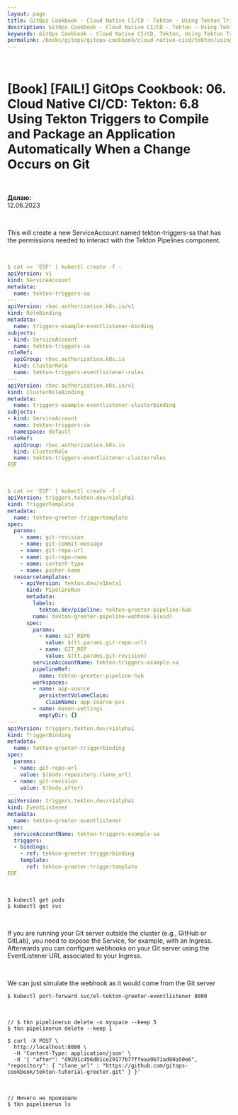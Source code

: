 ```yaml
---
layout: page
title: GitOps Cookbook - Cloud Native CI/CD - Tekton - Using Tekton Triggers to Compile and Package an Application Automatically When a Change Occurs on Git
description: GitOps Cookbook - Cloud Native CI/CD - Tekton - Using Tekton Triggers to Compile and Package an Application Automatically When a Change Occurs on Git
keywords: GitOps Cookbook - Cloud Native CI/CD, Tekton, Using Tekton Triggers to Compile and Package an Application Automatically When a Change Occurs on Git
permalink: /books/gitops/gitops-cookbook/cloud-native-cicd/tekton/using-tekton-triggers-to-compile-and-package-an-application-automatically-when-a-change-occurs-on-git/
---
```


<br/>

# [Book] [FAIL!] GitOps Cookbook: 06. Cloud Native CI/CD: Tekton: 6.8 Using Tekton Triggers to Compile and Package an Application Automatically When a Change Occurs on Git

<br/>

**Делаю:**  
12.06.2023

<br/>

This will create a new ServiceAccount named tekton-triggers-sa that has the permissions needed to interact with the Tekton Pipelines component.

<br/>

```yaml
$ cat << 'EOF' | kubectl create -f -
apiVersion: v1
kind: ServiceAccount
metadata:
  name: tekton-triggers-sa
---
apiVersion: rbac.authorization.k8s.io/v1
kind: RoleBinding
metadata:
  name: triggers-example-eventlistener-binding
subjects:
- kind: ServiceAccount
  name: tekton-triggers-sa
roleRef:
  apiGroup: rbac.authorization.k8s.io
  kind: ClusterRole
  name: tekton-triggers-eventlistener-roles
---
apiVersion: rbac.authorization.k8s.io/v1
kind: ClusterRoleBinding
metadata:
  name: triggers-example-eventlistener-clusterbinding
subjects:
- kind: ServiceAccount
  name: tekton-triggers-sa
  namespace: default
roleRef:
  apiGroup: rbac.authorization.k8s.io
  kind: ClusterRole
  name: tekton-triggers-eventlistener-clusterroles
EOF
```

<br/>

```yaml
$ cat << 'EOF' | kubectl create -f -
apiVersion: triggers.tekton.dev/v1alpha1
kind: TriggerTemplate
metadata:
  name: tekton-greeter-triggertemplate
spec:
  params:
    - name: git-revision
    - name: git-commit-message
    - name: git-repo-url
    - name: git-repo-name
    - name: content-type
    - name: pusher-name
  resourcetemplates:
    - apiVersion: tekton.dev/v1beta1
      kind: PipelineRun
      metadata:
        labels:
          tekton.dev/pipeline: tekton-greeter-pipeline-hub
        name: tekton-greeter-pipeline-webhook-$(uid)
      spec:
        params:
          - name: GIT_REPO
            value: $(tt.params.git-repo-url)
          - name: GIT_REF
            value: $(tt.params.git-revision)
        serviceAccountName: tekton-triggers-example-sa
        pipelineRef:
          name: tekton-greeter-pipeline-hub
        workspaces:
        - name: app-source
          persistentVolumeClaim:
            claimName: app-source-pvc
        - name: maven-settings
          emptyDir: {}
---
apiVersion: triggers.tekton.dev/v1alpha1
kind: TriggerBinding
metadata:
  name: tekton-greeter-triggerbinding
spec:
  params:
  - name: git-repo-url
    value: $(body.repository.clone_url)
  - name: git-revision
    value: $(body.after)
---
apiVersion: triggers.tekton.dev/v1alpha1
kind: EventListener
metadata:
  name: tekton-greeter-eventlistener
spec:
  serviceAccountName: tekton-triggers-example-sa
  triggers:
  - bindings:
    - ref: tekton-greeter-triggerbinding
    template:
      ref: tekton-greeter-triggertemplate
EOF
```

<br/>

```
$ kubectl get pods
$ kubectl get svc
```

<br/>

If you are running your Git server outside the cluster (e.g., GitHub or GitLab), you need to expose the Service, for example, with an Ingress. Afterwards you can configure webhooks on your Git server using the EventListener URL associated to your Ingress.

<br/>

We can just simulate the webhook as it would come from the Git server

```
$ kubectl port-forward svc/el-tekton-greeter-eventlistener 8080
```

<br/>

```
// $ tkn pipelinerun delete -n myspace --keep 5
$ tkn pipelinerun delete --keep 1
```

```
$ curl -X POST \
  http://localhost:8080 \
  -H 'Content-Type: application/json' \
  -d '{ "after": "d9291c456db1ce29177b77ffeaa9b71ad80a50e6", "repository": { "clone_url" : "https://github.com/gitops-cookbook/tekton-tutorial-greeter.git" } }'
```

<br/>

```
// Ничего не произошло
$ tkn pipelinerun ls
```

